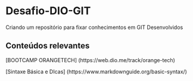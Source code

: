 # Desafio-DIO-GIT
Criando um repositório para fixar conhecimentos em GIT Desenvolvidos

## Conteúdos relevantes
<P>[BOOTCAMP ORANGETECH] (https://web.dio.me/track/orange-tech)</P>
[Sintaxe Básica e DIcas] (https://www.markdownguide.org/basic-syntax/) 
